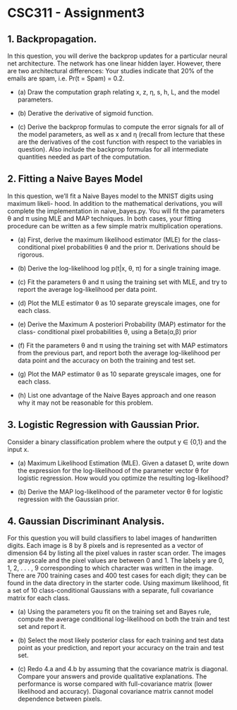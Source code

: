 # CSC311 - Assignment3

## 1. Backpropagation.
In this question, you will derive the backprop updates for a particular neural net architecture. The network has one linear hidden layer. However, there are two architectural differences:
Your studies indicate that 20% of the emails are spam, i.e. Pr(t = Spam) = 0.2.

- (a) Draw the computation graph relating x, z, η, s, h, L, and the model parameters.

- (b) Derative the derivative of sigmoid function.

- (c) Derive the backprop formulas to compute the error signals for all of the model parameters, as well as x and η (recall from lecture that these are the derivatives of the cost function with respect to the variables in question). Also include the backprop formulas for all intermediate quantities needed as part of the computation.

## 2. Fitting a Naive Bayes Model
In this question, we’ll fit a Naive Bayes model to the MNIST digits using maximum likeli- hood. In addition to the mathematical derivations, you will complete the implementation in naive_bayes.py. You will fit the parameters θ and π using MLE and MAP techniques. In both cases, your fitting procedure can be written as a few simple matrix multiplication operations.

- (a) First, derive the maximum likelihood estimator (MLE) for the class-conditional pixel probabilities θ and the prior π. Derivations should be rigorous.

- (b) Derive the log-likelihood log p(t|x, θ, π) for a single training image.

- (c) Fit the parameters θ and π using the training set with MLE, and try to report the average log-likelihood per data point.

- (d) Plot the MLE estimator θ as 10 separate greyscale images, one for each class.

- (e) Derive the Maximum A posteriori Probability (MAP) estimator for the class- conditional pixel probabilities θ, using a Beta(α,β) prior

- (f) Fit the parameters θ and π using the training set with MAP estimators from the previous part, and report both the average log-likelihood per data point and the accuracy on both the training and test set.

- (g) Plot the MAP estimator θ as 10 separate greyscale images, one for each class.

- (h) List one advantage of the Naive Bayes approach and one reason why it may not be reasonable for this problem.

## 3. Logistic Regression with Gaussian Prior.

Consider a binary classification problem where the output y ∈ {0,1} and the input x.

- (a) Maximum Likelihood Estimation (MLE). Given a dataset D, write down the expression for the log-likelihood of the parameter vector θ for logistic regression. How would you optimize the resulting log-likelihood?

- (b) Derive the MAP log-likelihood of the parameter vector θ for logistic regression with the Gaussian prior.

## 4. Gaussian Discriminant Analysis.

For this question you will build classifiers to label images of handwritten digits. Each image is 8 by 8 pixels and is represented as a vector of dimension 64 by listing all the pixel values in raster scan order. The images are grayscale and the pixel values are between 0 and 1. The labels y are 0, 1, 2, . . . , 9 corresponding to which character was written in the image. There are 700 training cases and 400 test cases for each digit; they can be found in the data directory in the starter code. Using maximum likelihood, fit a set of 10 class-conditional Gaussians with a separate, full covariance matrix for each class.

- (a) Using the parameters you fit on the training set and Bayes rule, compute the average conditional log-likelihood on both the train and test set and report it.

- (b) Select the most likely posterior class for each training and test data point as your prediction, and report your accuracy on the train and test set.

- (c) Redo 4.a and 4.b by assuming that the covariance matrix is diagonal. Compare your answers and provide qualitative explanations.
The performance is worse compared with full-covariance matrix (lower likelihood and accuracy). Diagonal covariance matrix cannot model dependence between pixels.
